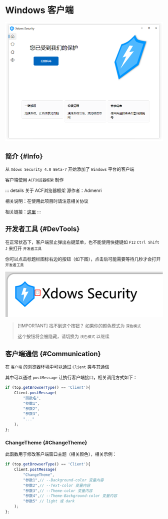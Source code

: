 # Windows 客户端

![Windows 客户端](./../PNG/Client-Windows.png)

## 简介 {#Info}
从 `Xdows Security 4.0 Beta-7` 开始添加了 `Windows` 平台的客户端

客户端使用 `ACF浏览器框架` 制作

::: details 关于 ACF浏览器框架
源作者：Admenri

相关说明：在使用此项目时请注意相关协议

相关链接：[这里](https://bbs.125.la/forum.php?mod=viewthread&tid=14845602)
:::

## 开发者工具 {#DevTools}

在正常状态下，客户端禁止弹出右键菜单，也不能使用快捷键如 `F12` `Ctrl Shift J` 来打开 `开发者工具`

你可以点击标题栏图标右边的按钮（如下图），点击后可能需要等待几秒才会打开 `开发者工具`

![开发者工具打开按钮](./../PNG/Client-Windows-DevTools.png)

> [!IMPORTANT] 找不到这个按钮？
> 如果你的颜色模式为 `深色模式`
> 
> 这个按钮将会被隐藏，请切换为 `浅色模式` 以继续

## 客户端通信 {#Communication}

在 `客户端` 的浏览器环境中可以通过 `Client` 类与其通信

其中可以通过 `postMessage` 让执行客户端接口，相关调用方式如下：

```js
if (top.getBrowserType() == 'Client'){
	Client.postMessage(
		"函数名",
		"参数1",
        "参数2",
        "参数3",
        "..."
	);
};
```

### ChangeTheme {#ChangeTheme}

此函数用于修改客户端窗口主题（相关颜色），相关示例：

```js
if (top.getBrowserType() == 'Client'){
	Client.postMessage(
		"ChangeTheme",
		"参数1",// --Background-color 变量内容
		"参数2",// --Text-color 变量内容
		"参数3",// --Theme-color 变量内容
		"参数4",// --Theme-Background-color 变量内容
		"参数5" // light 或 dark
	);
};
```